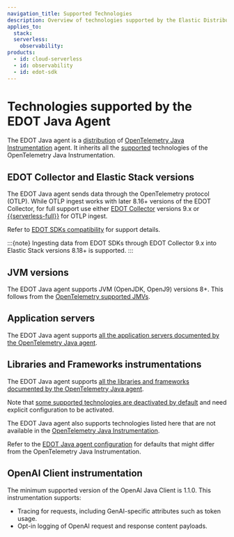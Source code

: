 ```yaml
---
navigation_title: Supported Technologies
description: Overview of technologies supported by the Elastic Distribution of OpenTelemetry (EDOT) Java Agent, including JVM versions, application servers, frameworks, and LLM instrumentations.
applies_to:
  stack:
  serverless:
    observability:
products:
  - id: cloud-serverless
  - id: observability
  - id: edot-sdk
---
```


# Technologies supported by the EDOT Java Agent

The EDOT Java agent is a [distribution](https://opentelemetry.io/docs/concepts/distributions/) of [OpenTelemetry Java Instrumentation](https://github.com/open-telemetry/opentelemetry-java-instrumentation) agent. It inherits all the [supported](../../compatibility/nomenclature.md) technologies of the OpenTelemetry Java Instrumentation.

## EDOT Collector and Elastic Stack versions

The EDOT Java agent sends data through the OpenTelemetry protocol (OTLP). While OTLP ingest works with later 8.16+ versions of the EDOT Collector, for full support use either [EDOT Collector](../../edot-collector/index.md) versions 9.x or [{{serverless-full}}](https://www.elastic.co/guide/en/serverless/current/intro.html) for OTLP ingest.

Refer to [EDOT SDKs compatibility](../../compatibility/sdks.md) for support details.

:::{note}
Ingesting data from EDOT SDKs through EDOT Collector 9.x into Elastic Stack versions 8.18+ is supported.
:::

## JVM versions

The EDOT Java agent supports JVM (OpenJDK, OpenJ9) versions 8+. This follows from the [OpenTelemetry supported JMVs](https://github.com/open-telemetry/opentelemetry-java-instrumentation/blob/main/docs/supported-libraries.md#jvms-and-operating-systems).

## Application servers

The EDOT Java agent supports [all the application servers documented by the OpenTelemetry Java agent](https://github.com/open-telemetry/opentelemetry-java-instrumentation/blob/main/docs/supported-libraries.md#application-servers).

## Libraries and Frameworks instrumentations

The EDOT Java agent supports [all the libraries and frameworks documented by the OpenTelemetry Java agent](https://github.com/open-telemetry/opentelemetry-java-instrumentation/blob/main/docs/supported-libraries.md#libraries--frameworks).

Note that [some supported technologies are deactivated by default](https://github.com/open-telemetry/opentelemetry-java-instrumentation/blob/main/docs/supported-libraries.md#disabled-instrumentations) and need explicit configuration to be activated.

The EDOT Java agent also supports technologies listed here that are not available in the [OpenTelemetry Java Instrumentation](https://github.com/open-telemetry/opentelemetry-java-instrumentation).

Refer to the [EDOT Java agent configuration](./configuration.md#configuration-options) for defaults that might differ from the OpenTelemetry Java Instrumentation.

## OpenAI Client instrumentation

The minimum supported version of the OpenAI Java Client is 1.1.0. This instrumentation supports:

* Tracing for requests, including GenAI-specific attributes such as token usage.
* Opt-in logging of OpenAI request and response content payloads.
